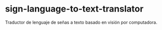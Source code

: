# sign-language-to-text-translator
Traductor de lenguaje de señas a texto basado en visión por computadora. 
